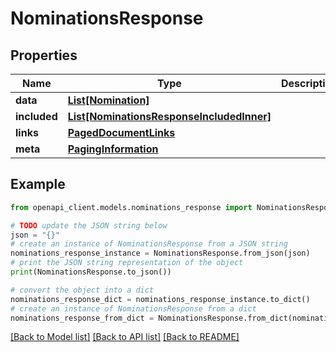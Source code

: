 # NominationsResponse


## Properties

Name | Type | Description | Notes
------------ | ------------- | ------------- | -------------
**data** | [**List[Nomination]**](Nomination.md) |  | 
**included** | [**List[NominationsResponseIncludedInner]**](NominationsResponseIncludedInner.md) |  | [optional] 
**links** | [**PagedDocumentLinks**](PagedDocumentLinks.md) |  | 
**meta** | [**PagingInformation**](PagingInformation.md) |  | [optional] 

## Example

```python
from openapi_client.models.nominations_response import NominationsResponse

# TODO update the JSON string below
json = "{}"
# create an instance of NominationsResponse from a JSON string
nominations_response_instance = NominationsResponse.from_json(json)
# print the JSON string representation of the object
print(NominationsResponse.to_json())

# convert the object into a dict
nominations_response_dict = nominations_response_instance.to_dict()
# create an instance of NominationsResponse from a dict
nominations_response_from_dict = NominationsResponse.from_dict(nominations_response_dict)
```
[[Back to Model list]](../README.md#documentation-for-models) [[Back to API list]](../README.md#documentation-for-api-endpoints) [[Back to README]](../README.md)


